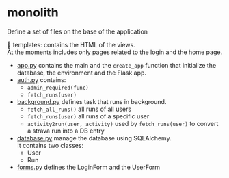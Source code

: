 # monolith
Define a set of files on the base of the application

:open_file_folder: templates: contains the HTML of the views.  
    At the moments includes only pages related to the login and the home page.

- [app.py](app.py) contains the main and the `create_app` function that initialize the database, the environment and the Flask app.
- [auth.py](auth.py) contains:
    - `admin_required(func)`
    - `fetch_runs(user)`
- [background.py](background.py) defines task that runs in background.
    - `fetch_all_runs()` all runs of all users
    - `fetch_runs(user)` all runs of a specific user
    - `activity2run(user, activity)` used by `fetch_runs(user)` to convert a strava run into a DB entry
- [database.py](database.py) manage the database using SQLAlchemy.  
  It contains two classes:
    - User
    - Run
- [forms.py](forms.py) defines the LoginForm and the UserForm

